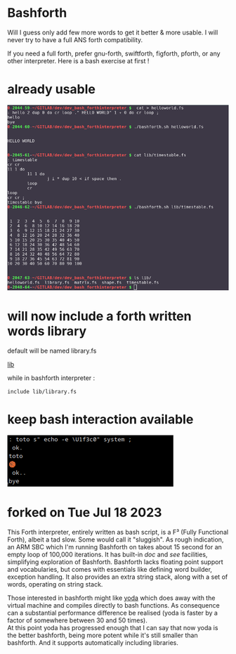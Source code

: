 # Bashforth

Will I guess only add few more words to get it better & more usable. I will never try to have a full ANS forth compatibility.

If you need a full forth, prefer gnu-forth, swiftforth, figforth, pforth, or any other interpreter. Here is a bash exercise at first ! 

# already usable 

![pic1](./mainexample.png)

# will now include a forth written words library 

default will be named library.fs

[lib](./lib/)

while in bashforth interpreter :

```
include lib/library.fs
```

# keep bash interaction available

![pic](./example.png)

# forked on Tue Jul 18 2023

This Forth interpreter, entirely written as bash script, is a F³ (Fully Functional Forth), albeit a tad slow.
Some would call it "sluggish". As rough indication, an ARM SBC which I'm running Bashforth on takes about 15 second
for an empty loop of 100,000 iterations. It has built-in _doc_ and _see_ facilities, simplifying exploration of Bashforth.
Bashforth lacks floating point support and vocabularies, but comes with essentials like defining word builder,
exception handling. It also provides an extra string stack, along with a set of words, operating on string stack.

Those interested in bashforth might like [yoda](https://github.com/Bushmills/yoda) which does away with the virtual machine
and compiles directly to bash functions. As consequence can a substantial performance difference be realised (yoda is faster by a factor of somewhere between 30 and 50 times).  
At this point yoda has progressed enough that I can say that now yoda is the better bashforth, being more potent while it's still smaller than bashforth.  And it supports automatically including libraries.

